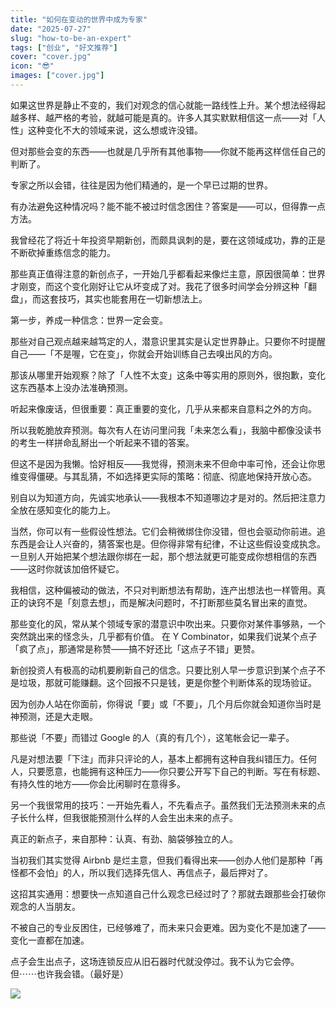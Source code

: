 ```yaml
---
title: "如何在变动的世界中成为专家"
date: "2025-07-27"
slug: "how-to-be-an-expert"
tags: ["创业", "好文推荐"]
cover: "cover.jpg"
icon: "😎"
images: ["cover.jpg"]
---
```

如果这世界是静止不变的，我们对观念的信心就能一路线性上升。某个想法经得起越多样、越严格的考验，就越可能是真的。许多人其实默默相信这一点——对「人性」这种变化不大的领域来说，这么想或许没错。



但对那些会变的东西——也就是几乎所有其他事物——你就不能再这样信任自己的判断了。



专家之所以会错，往往是因为他们精通的，是一个早已过期的世界。



有办法避免这种情况吗？能不能不被过时信念困住？答案是——可以，但得靠一点方法。



我曾经花了将近十年投资早期新创，而颇具讽刺的是，要在这领域成功，靠的正是不断砍掉重练信念的能力。



那些真正值得注意的新创点子，一开始几乎都看起来像烂主意，原因很简单：世界才刚变，而这个变化刚好让它从坏变成了对。我花了很多时间学会分辨这种「翻盘」，而这套技巧，其实也能套用在一切新想法上。



第一步，养成一种信念：世界一定会变。



那些对自己观点越来越笃定的人，潜意识里其实是认定世界静止。只要你不时提醒自己——「不是喔，它在变」，你就会开始训练自己去嗅出风的方向。



那该从哪里开始观察？除了「人性不太变」这条中等实用的原则外，很抱歉，变化这东西基本上没办法准确预测。



听起来像废话，但很重要：真正重要的变化，几乎从来都来自意料之外的方向。



所以我乾脆放弃预测。每次有人在访问里问我「未来怎么看」，我脑中都像没读书的考生一样拼命乱掰出一个听起来不错的答案。



但这不是因为我懒。恰好相反——我觉得，预测未来不但命中率可怜，还会让你思维变得僵硬。与其乱猜，不如选择更实际的策略：彻底、彻底地保持开放心态。



别自以为知道方向，先诚实地承认——我根本不知道哪边才是对的。然后把注意力全放在感知变化的能力上。



当然，你可以有一些假设性想法。它们会稍微绑住你没错，但也会驱动你前进。追东西是会让人兴奋的，猜答案也是。但你得非常有纪律，不让这些假设变成执念。
一旦别人开始把某个想法跟你绑在一起，那个想法就更可能变成你想相信的东西——这时你就该加倍怀疑它。



我相信，这种偏被动的做法，不只对判断想法有帮助，连产出想法也一样管用。真正的诀窍不是「刻意去想」，而是解决问题时，不打断那些莫名冒出来的直觉。



那些变化的风，常从某个领域专家的潜意识中吹出来。只要你对某件事够熟，一个突然跳出来的怪念头，几乎都有价值。
在 Y Combinator，如果我们说某个点子「疯了点」，那通常是称赞——搞不好还比「这点子不错」更赞。



新创投资人有极高的动机要刷新自己的信念。只要比别人早一步意识到某个点子不是垃圾，那就可能赚翻。这个回报不只是钱，更是你整个判断体系的现场验证。



因为创办人站在你面前，你得说「要」或「不要」，几个月后你就会知道你当时是神预测，还是大走眼。



那些说「不要」而错过 Google 的人（真的有几个），这笔帐会记一辈子。



凡是对想法要「下注」而非只评论的人，基本上都拥有这种自我纠错压力。任何人，只要愿意，也能拥有这种压力——你只要公开写下自己的判断。写在有标题、有持久性的地方——你会比闲聊时在意得多。



另一个我很常用的技巧：一开始先看人，不先看点子。虽然我们无法预测未来的点子长什么样，但我很能预测什么样的人会生出未来的点子。



真正的新点子，来自那种：认真、有劲、脑袋够独立的人。



当初我们其实觉得 Airbnb 是烂主意，但我们看得出来——创办人他们是那种「再怪都不会怕」的人，所以我们选择先信人、再信点子，最后押对了。



这招其实通用：想要快一点知道自己什么观念已经过时了？那就去跟那些会打破你观念的人当朋友。



不被自己的专业反困住，已经够难了，而未来只会更难。因为变化不是加速了——变化一直都在加速。



点子会生出点子，这场连锁反应从旧石器时代就没停过。我不认为它会停。
但⋯⋯也许我会错。（最好是）




![](https://prod-files-secure.s3.us-west-2.amazonaws.com/112d0858-5090-4d34-a606-b75eb8d65fd2/46476355-9cf3-4e99-9b7a-3531bc426380/1000202064.png?X-Amz-Algorithm=AWS4-HMAC-SHA256&X-Amz-Content-Sha256=UNSIGNED-PAYLOAD&X-Amz-Credential=ASIAZI2LB466VFZRVMXY%2F20251018%2Fus-west-2%2Fs3%2Faws4_request&X-Amz-Date=20251018T190946Z&X-Amz-Expires=3600&X-Amz-Security-Token=IQoJb3JpZ2luX2VjEBsaCXVzLXdlc3QtMiJHMEUCIDgFzVamtWvRsRTjCxt8dARJojXvwhS771ZZBxXHVKVCAiEAl6PalLeV5BQYdMKnIlT5s23%2Bx7cVRWv04s7z1fLxG7YqiAQIxP%2F%2F%2F%2F%2F%2F%2F%2F%2F%2FARAAGgw2Mzc0MjMxODM4MDUiDE77DAfgQKxc63CewyrcA%2BPyn9qcnyONKAxr0Q4doyWKWBLjtdI30EeODt3a8uCZ3kQFbKbBFhm87P6yiXvKLcwcGoQJPrgZZDIAuckpyTHoD%2BXOuV%2BM5Nv4FYfh7o6I3r3P0drqf9wk4aBa69h43db4ZBwvgjdrxud7v4PfP3ihN8eb5KRdzAGYk2YERvA%2Flu8DP4HTmxxsFHA4vRJsxvs9aDPYSsaXDtWKHGCZeCy4jBZCGdHoWAY2YCyN4BZvU6xt%2B6cfwnNVxwYE7v8PTtEgReJRhEDUsQ%2FFhaSKovYeBD%2FV6hLG7Qg2LYAbi9xTn3wWVePAbPfwl%2F%2FbpD%2F5cmWEHoqbcpNYGiHxiyGd%2Fraj6Bok9zqan8e1CRvOjC0lrv788e1wnpbTFudwlgkT2Vz15hmGaMAk3uq8EZSboQkjdklABITsLDIkR7z1BzU0jGreZicrPlFsB8SYoUynySPyYuVDeYT5fiJ47HD%2B1a6J8gmKrB4Q2i3zEb87YB5%2FGJmfrNClw3OIItOIWDJusA71rFkgmOwKSSFa5ibZtmS69dNC%2BM9HOMaAIJllIY6RUAFJ9GC7nNaE0cyyE0H%2BJPI%2BOuVm%2FY1pRCSCY58Rz%2BMHt8H5SmOSAls7Afqj%2FrwjD01svLSqHwlBX1%2F3MJnIz8cGOqUBlgbidf%2FkYj9uqoZJjLa1XFjTZBuwbNnlQ5FiO13KwvZcYa7ZpidoV314GvDrnBAmBMNmCFUqlJdI%2FoUW%2FeHMu2WE603oltZcZGIHIiyc2xH8%2FaZviFZkWbBdjPCifagAmEkt%2Fger4%2B%2FQoSrLu632AY%2BPT1vCU%2FSeIELPJ6nF7C4Dw9y827EnIcaAsxXxAJSzeT%2B2fTsLS7B3Fyu%2Fvfiw19PWwm2D&X-Amz-Signature=de396abea1215b4a52261406108a19dc28519c0d7a921d4bb8652770044db871&X-Amz-SignedHeaders=host&x-amz-checksum-mode=ENABLED&x-id=GetObject)

